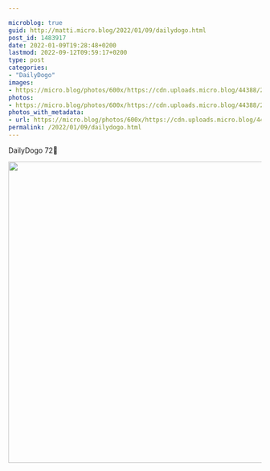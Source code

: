 ```yaml
---

microblog: true
guid: http://matti.micro.blog/2022/01/09/dailydogo.html
post_id: 1483917
date: 2022-01-09T19:28:48+0200
lastmod: 2022-09-12T09:59:17+0200
type: post
categories:
- "DailyDogo"
images:
- https://micro.blog/photos/600x/https://cdn.uploads.micro.blog/44388/2022/227b79d345.jpg
photos:
- https://micro.blog/photos/600x/https://cdn.uploads.micro.blog/44388/2022/227b79d345.jpg
photos_with_metadata:
- url: https://micro.blog/photos/600x/https://cdn.uploads.micro.blog/44388/2022/227b79d345.jpg
permalink: /2022/01/09/dailydogo.html
---
```

DailyDogo 72🐶

<img src="/media/uploads/2022/227b79d345.jpg" width="600" height="600" alt="" />
